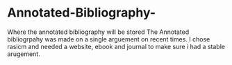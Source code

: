 # Annotated-Bibliography-
Where the annotated bibliography will be stored
The Annotated bibliogrpahy was made on a single arguement on recent times. I chose rasicm and needed a website, ebook and journal to make sure i had a stable arugement. 

